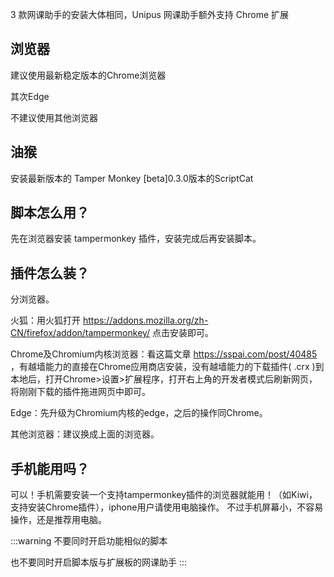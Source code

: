 3 款网课助手的安装大体相同，Unipus 网课助手额外支持 Chrome 扩展

## 浏览器
建议使用最新稳定版本的Chrome浏览器

其次Edge

不建议使用其他浏览器

## 油猴
安装最新版本的 Tamper Monkey
[beta]0.3.0版本的ScriptCat


## 脚本怎么用？
先在浏览器安装 tampermonkey 插件，安装完成后再安装脚本。

## 插件怎么装？
分浏览器。

火狐：用火狐打开 https://addons.mozilla.org/zh-CN/firefox/addon/tampermonkey/ 点击安装即可。

Chrome及Chromium内核浏览器：看这篇文章 https://sspai.com/post/40485 ，有越墙能力的直接在Chrome应用商店安装，没有越墙能力的下载插件( .crx )到本地后，打开Chrome>设置>扩展程序，打开右上角的开发者模式后刷新网页，将刚刚下载的插件拖进网页中即可。

Edge：先升级为Chromium内核的edge，之后的操作同Chrome。

其他浏览器：建议换成上面的浏览器。


## 手机能用吗？
可以！手机需要安装一个支持tampermonkey插件的浏览器就能用！（如Kiwi，支持安装Chrome插件），iphone用户请使用电脑操作。
不过手机屏幕小，不容易操作，还是推荐用电脑。



:::warning
不要同时开启功能相似的脚本

也不要同时开启脚本版与扩展板的网课助手
:::